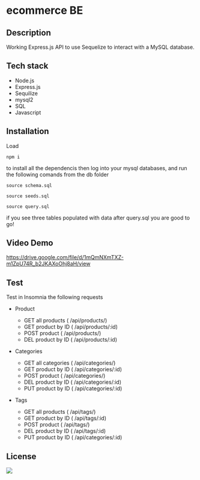 # ecommerce BE

## Description 

Working Express.js API to use Sequelize to interact with a MySQL database.

## Tech stack

 - Node.js
 - Express.js
 - Sequilize
 - mysql2
 - SQL 
 - Javascript

## Installation

Load <pre><code>npm i</code></pre> to install all the dependencis then log into your mysql databases, and run the following comands from the db folder 
<pre><code>source schema.sql </code></pre>
<pre><code>source seeds.sql </code></pre>
<pre><code>source query.sql </code></pre>
if you see three tables populated with data after query.sql you are good to go!

## Video Demo

https://drive.google.com/file/d/1mQmNXmTXZ-m1ZpU74R_b2JKAXoOhj8aH/view


## Test

Test in Insomnia the following requests

- Product
    - GET all products ( /api/products/) 
    - GET product by ID ( /api/products/:id) 
    - POST product ( /api/products/) 
    - DEL product by ID ( /api/products/:id) 

- Categories
    - GET all categories ( /api/categories/) 
    - GET product by ID ( /api/categories/:id) 
    - POST product ( /api/categories/) 
    - DEL product by ID ( /api/categories/:id) 
    - PUT product by ID ( /api/categories/:id) 

- Tags
    - GET all products ( /api/tags/) 
    - GET product by ID ( /api/tags/:id) 
    - POST product ( /api/tags/) 
    - DEL product by ID ( /api/tags/:id)
    - PUT product by ID ( /api/categories/:id)  

## License

<img src="https://img.shields.io/static/v1?label=License&message=MIT&color=GREEN"/>